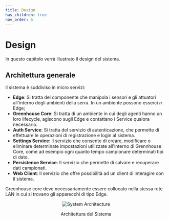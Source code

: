 ```yaml
---
title: Design
has_children: true
nav_order: 6
---
```


# Design
In questo capitolo verrà illustrato il design del sistema.

## Architettura generale
Il sistema è suddiviso in micro servizi:

- __Edge__: Si tratta del componente che manipola i sensori e gli attuatori all'interno degli ambienti della serra. In un ambiente possono esserci _n_ Edge;
- __Greenhouse Core__: Si tratta di un ambiente in cui degli agenti hanno un loro lifecycle, agiscono sugli Edge e contattano i Service qualora necessario.
- __Auth Service__: Si tratta del servizio di autenticazione, che permette di effettuare le operazioni di registrazione e login al sistema.
- __Settings Service__: Il servizio che consente di creare, modificare o eliminare determinate impostazioni utilizzate all'interno di Grennhouse Core, come ad esempio ogni quanto tempo campionare determinati tipi di dato.
- __Persistence Service__: Il servizio che permette di salvare e recuperare dati campionati.
- __Web Client__: Il servizio che offre possibilità ad un client di interagire con il sistema.

Greenhouse core deve necessariamente essere collocato nella stessa rete LAN in cui si trovano gli apparecchi di tipo Edge.

<div align="center">
<img src="https://images2.imgbox.com/c2/f8/8As4vvbQ_o.png" alt="System Architecture">
<p align="center">Architettura del Sistema</p>
</div>
